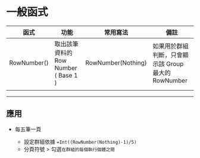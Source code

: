 # 一般函式

| 函式        | 功能                                 | 常用寫法           | 備註                                                |
| ----------- | ------------------------------------ | ------------------ | --------------------------------------------------- |
| RowNumber() | 取出該筆資料的 Row Number ( Base 1 ) | RowNumber(Nothing) | 如果用於群組判斷，只會顯示該 Group 最大的 RowNumber |
|             |                                      |                    |                                                     |

---

## 應用

- 每五筆一頁

  - 設定群組依據 `=Int((RowNumber(Nothing)-1)/5)`
  - 分頁符號 > 勾選`在群組的每個執行個體之間`
    